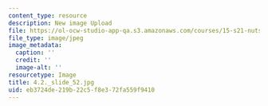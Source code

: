 ```yaml
---
content_type: resource
description: New image Upload
file: https://ol-ocw-studio-app-qa.s3.amazonaws.com/courses/15-s21-nuts-and-bolts-of-business-plans-january-iap-2014/eb3724de219b22c5f8e372fa559f9410_4.2._slide_52.jpg
file_type: image/jpeg
image_metadata:
  caption: ''
  credit: ''
  image-alt: ''
resourcetype: Image
title: 4.2._slide_52.jpg
uid: eb3724de-219b-22c5-f8e3-72fa559f9410
---
```


